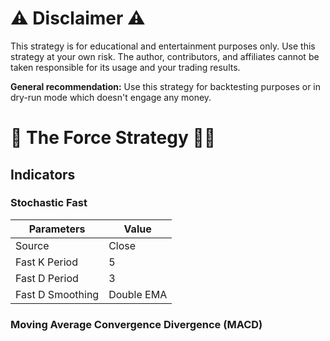# ⚠️ Disclaimer ⚠️ #

This strategy is for educational and entertainment purposes only. Use this strategy at your own risk. The author, contributors, and affiliates cannot be taken responsible for its usage and your trading results.

**General recommendation:** Use this strategy for backtesting purposes or in dry-run mode which doesn't engage any money.

# 🔬 The Force Strategy 🧑‍🔬 #

## Indicators ##

### Stochastic Fast ###

| Parameters  | Value |
| ------------- | ------------- |
| Source  | Close |
| Fast K Period  | 5 |
| Fast D Period  | 3 |
| Fast D Smoothing | Double EMA |

### Moving Average Convergence Divergence (MACD) ###
